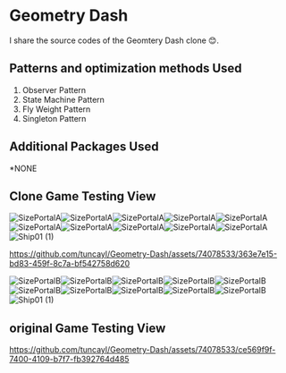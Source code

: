 # Geometry Dash
I share the source codes of the Geomtery Dash clone  😊.

##  Patterns and optimization methods Used

1. Observer Pattern
2. State Machine Pattern
3. Fly Weight Pattern
5. Singleton Pattern

## Additional Packages Used

*NONE 

## Clone Game Testing View

![SizePortalA](https://github.com/tuncayl/Geometry-Dash/assets/74078533/ef92534a-8aa5-4023-914c-edd5666db398)![SizePortalA](https://github.com/tuncayl/Geometry-Dash/assets/74078533/ef92534a-8aa5-4023-914c-edd5666db398)![SizePortalA](https://github.com/tuncayl/Geometry-Dash/assets/74078533/ef92534a-8aa5-4023-914c-edd5666db398)![SizePortalA](https://github.com/tuncayl/Geometry-Dash/assets/74078533/ef92534a-8aa5-4023-914c-edd5666db398)![SizePortalA](https://github.com/tuncayl/Geometry-Dash/assets/74078533/ef92534a-8aa5-4023-914c-edd5666db398)![SizePortalA](https://github.com/tuncayl/Geometry-Dash/assets/74078533/ef92534a-8aa5-4023-914c-edd5666db398)![SizePortalA](https://github.com/tuncayl/Geometry-Dash/assets/74078533/ef92534a-8aa5-4023-914c-edd5666db398)![SizePortalA](https://github.com/tuncayl/Geometry-Dash/assets/74078533/ef92534a-8aa5-4023-914c-edd5666db398)![SizePortalA](https://github.com/tuncayl/Geometry-Dash/assets/74078533/ef92534a-8aa5-4023-914c-edd5666db398)![SizePortalA](https://github.com/tuncayl/Geometry-Dash/assets/74078533/ef92534a-8aa5-4023-914c-edd5666db398)![Ship01 (1)](https://github.com/tuncayl/Geometry-Dash/assets/74078533/0546b6ba-be7b-4cf4-96eb-f6ab2d578099)

https://github.com/tuncayl/Geometry-Dash/assets/74078533/363e7e15-bd83-459f-8c7a-bf542758d620

![SizePortalB](https://github.com/tuncayl/Geometry-Dash/assets/74078533/56cf8e59-f75c-478b-9736-364f3a9c587f)![SizePortalB](https://github.com/tuncayl/Geometry-Dash/assets/74078533/56cf8e59-f75c-478b-9736-364f3a9c587f)![SizePortalB](https://github.com/tuncayl/Geometry-Dash/assets/74078533/56cf8e59-f75c-478b-9736-364f3a9c587f)![SizePortalB](https://github.com/tuncayl/Geometry-Dash/assets/74078533/56cf8e59-f75c-478b-9736-364f3a9c587f)![SizePortalB](https://github.com/tuncayl/Geometry-Dash/assets/74078533/56cf8e59-f75c-478b-9736-364f3a9c587f)![SizePortalB](https://github.com/tuncayl/Geometry-Dash/assets/74078533/56cf8e59-f75c-478b-9736-364f3a9c587f)![SizePortalB](https://github.com/tuncayl/Geometry-Dash/assets/74078533/56cf8e59-f75c-478b-9736-364f3a9c587f)![SizePortalB](https://github.com/tuncayl/Geometry-Dash/assets/74078533/56cf8e59-f75c-478b-9736-364f3a9c587f)![SizePortalB](https://github.com/tuncayl/Geometry-Dash/assets/74078533/56cf8e59-f75c-478b-9736-364f3a9c587f)![SizePortalB](https://github.com/tuncayl/Geometry-Dash/assets/74078533/56cf8e59-f75c-478b-9736-364f3a9c587f)![Ship01 (1)](https://github.com/tuncayl/Geometry-Dash/assets/74078533/0546b6ba-be7b-4cf4-96eb-f6ab2d578099)

## original Game Testing View



https://github.com/tuncayl/Geometry-Dash/assets/74078533/ce569f9f-7400-4109-b7f7-fb392764d485



